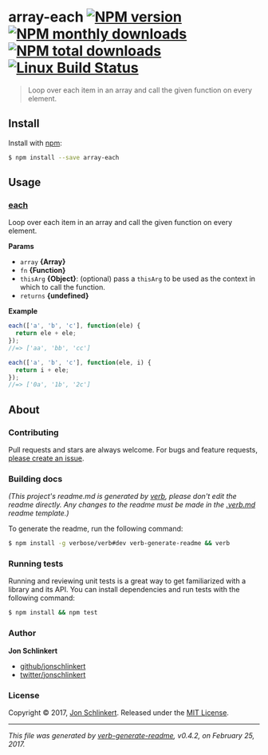 # array-each [![NPM version](https://img.shields.io/npm/v/array-each.svg?style=flat)](https://www.npmjs.com/package/array-each) [![NPM monthly downloads](https://img.shields.io/npm/dm/array-each.svg?style=flat)](https://npmjs.org/package/array-each)  [![NPM total downloads](https://img.shields.io/npm/dt/array-each.svg?style=flat)](https://npmjs.org/package/array-each) [![Linux Build Status](https://img.shields.io/travis/jonschlinkert/array-each.svg?style=flat&label=Travis)](https://travis-ci.org/jonschlinkert/array-each)

> Loop over each item in an array and call the given function on every element.

## Install

Install with [npm](https://www.npmjs.com/):

```sh
$ npm install --save array-each
```

## Usage

### [each](index.js#L34)

Loop over each item in an array and call the given function on every element.

**Params**

* `array` **{Array}**
* `fn` **{Function}**
* `thisArg` **{Object}**: (optional) pass a `thisArg` to be used as the context in which to call the function.
* `returns` **{undefined}**

**Example**

```js
each(['a', 'b', 'c'], function(ele) {
  return ele + ele;
});
//=> ['aa', 'bb', 'cc']

each(['a', 'b', 'c'], function(ele, i) {
  return i + ele;
});
//=> ['0a', '1b', '2c']
```

## About

### Contributing

Pull requests and stars are always welcome. For bugs and feature requests, [please create an issue](../../issues/new).

### Building docs

_(This project's readme.md is generated by [verb](https://github.com/verbose/verb-generate-readme), please don't edit the readme directly. Any changes to the readme must be made in the [.verb.md](.verb.md) readme template.)_

To generate the readme, run the following command:

```sh
$ npm install -g verbose/verb#dev verb-generate-readme && verb
```

### Running tests

Running and reviewing unit tests is a great way to get familiarized with a library and its API. You can install dependencies and run tests with the following command:

```sh
$ npm install && npm test
```

### Author

**Jon Schlinkert**

* [github/jonschlinkert](https://github.com/jonschlinkert)
* [twitter/jonschlinkert](https://twitter.com/jonschlinkert)

### License

Copyright © 2017, [Jon Schlinkert](https://github.com/jonschlinkert).
Released under the [MIT License](LICENSE).

***

_This file was generated by [verb-generate-readme](https://github.com/verbose/verb-generate-readme), v0.4.2, on February 25, 2017._